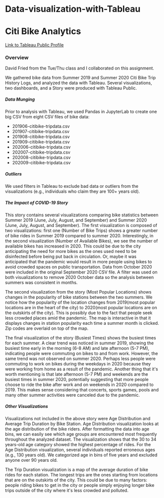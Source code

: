 # Data-visualization-with-Tableau

# Citi Bike Analytics

[Link to Tableau Public Profile](https://public.tableau.com/profile/ioana3081#!/)

### Overview

David Fried from the Tue/Thu class and I collaborated on this assignment.

We gathered bike data from Summer 2019 and Summer 2020 Citi Bike Trip History Logs, and analyzed the data with Tableau. Several visualizations, two dashboards, and a Story were produced with Tableau Public.

##### Data Munging

Prior to analysis with Tableau, we used Pandas in JupyterLab to create one big CSV from eight CSV files of bike data:

*  201906-citibike-tripdata.csv
*  201907-citibike-tripdata.csv
*  201908-citibike-tripdata.csv
*  201909-citibike-tripdata.csv
*  202006-citibike-tripdata.csv
*  202007-citibike-tripdata.csv
*  202008-citibike-tripdata.csv
*  202009-citibike-tripdata.csv

##### Outliers 
We used filters in Tableau to exclude bad data or outliers from the visualizations (e.g., individuals who claim they are 100+ years old). 

##### The Impact of COVID-19 Story

This story contains several visualizations comparing bike statistics between Summer 2019 (June, July, August, and September) and Summer 2020 (June, July, August, and September). 
The first visualization is composed of two visualizations: first one (Number of Bike Trips) shows a greater number of bike rides in Summer 2019 compared to summer 2020. Interestingly, in the second visualization (Number of Available Bikes), we see the number of available bikes has increased in 2020. This could be due to the city anticipating the need for more bikes as the ones used need to be disinfected before being put back in circulation. Or, maybe it was anticipated that the pandemic would result in more people using bikes to avoid crowded spaces on public transportation. 
Data from October 2020 were included in the original September 2020 CSV file. A filter was used on both visualizations to remove 2020 October data so the analysis between summers was consistent in months.

The second visualization from the story (Most Popular Locations) shows changes in the popularity of bike stations between the two summers. We notice how the popularity of the location changes from 2019(most popular locations are in the heart of the city) to 2020(most popular locations are on the outskirts of the city). This is possibly due to the fact that people seek less crowded places amid the pandemic. The map is interactive in that it displays changes in station popularity each time a summer month is clicked. Zip codes are overlaid on top of the map.

The final visualization of the story (Busiest Times) shows the busiest times for each summer. A clear trend was noticed in summer 2019, showing the busiest time early in the morning (6-8 AM) and late afternoon (5-7 PM), indicating people were commuting on bikes to and from work. However, the same trend was not observed on summer 2020. Perhaps less people were commuting to work on bikes during the weekdays in 2020 because they were working from home as a result of the pandemic. Another thing that it's worth mentioning is that late afternoon (5-7 PM) and weekends are the busiest times in summer 2020, potentially suggesting that more people choose to ride the bike after work and on weekends in 2020 compared to 2019. This makes sense considering that concerts, sports games, pools and many other summer activities were canceled due to the pandemic.

##### Other Visualizations

Visualizations not included in the above story were Age Distribution and Average Trip Duration by Bike Station. 
Age Distribution visualization looks at the age distribution of the bike riders. After formatting the data into age bins, we can easily see which age groups are encountered most frequently throughout the analyzed dataset.
The visualization shows that the 30 to 34 years-old age category showed the highest percentage of rides.
For the Age Distribution visualization, several individuals reported erroneous ages (e.g., 130 years old). We categorized age in bins of five years and excluded anyone over 90 years old. 

The Trip Duration visualization is a map of the average duration of bike rides for each station. The longest trips are the ones starting from locations that are on the outskirts of the city. This could be due to many factors: people riding bikes to get in the city or people simply enjoying longer bike trips outside of the city where it's less crowded and polluted.
